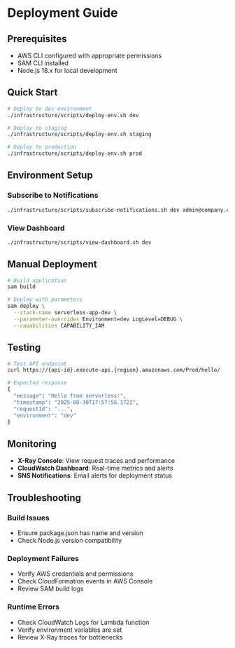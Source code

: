 # Deployment Guide

## Prerequisites

- AWS CLI configured with appropriate permissions
- SAM CLI installed
- Node.js 18.x for local development

## Quick Start

```bash
# Deploy to dev environment
./infrastructure/scripts/deploy-env.sh dev

# Deploy to staging
./infrastructure/scripts/deploy-env.sh staging

# Deploy to production
./infrastructure/scripts/deploy-env.sh prod
```

## Environment Setup

### Subscribe to Notifications
```bash
./infrastructure/scripts/subscribe-notifications.sh dev admin@company.com
```

### View Dashboard
```bash
./infrastructure/scripts/view-dashboard.sh dev
```

## Manual Deployment

```bash
# Build application
sam build

# Deploy with parameters
sam deploy \
  --stack-name serverless-app-dev \
  --parameter-overrides Environment=dev LogLevel=DEBUG \
  --capabilities CAPABILITY_IAM
```

## Testing

```bash
# Test API endpoint
curl https://{api-id}.execute-api.{region}.amazonaws.com/Prod/hello/

# Expected response
{
  "message": "Hello from serverless!",
  "timestamp": "2025-08-30T17:57:56.172Z",
  "requestId": "...",
  "environment": "dev"
}
```

## Monitoring

- **X-Ray Console**: View request traces and performance
- **CloudWatch Dashboard**: Real-time metrics and alerts
- **SNS Notifications**: Email alerts for deployment status

## Troubleshooting

### Build Issues
- Ensure package.json has name and version
- Check Node.js version compatibility

### Deployment Failures
- Verify AWS credentials and permissions
- Check CloudFormation events in AWS Console
- Review SAM build logs

### Runtime Errors
- Check CloudWatch Logs for Lambda function
- Verify environment variables are set
- Review X-Ray traces for bottlenecks
